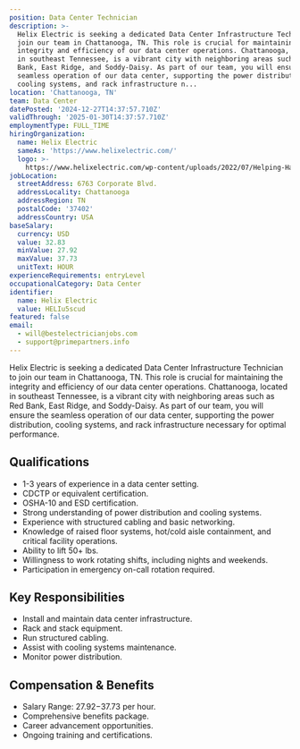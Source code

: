 ```yaml
---
position: Data Center Technician
description: >-
  Helix Electric is seeking a dedicated Data Center Infrastructure Technician to
  join our team in Chattanooga, TN. This role is crucial for maintaining the
  integrity and efficiency of our data center operations. Chattanooga, located
  in southeast Tennessee, is a vibrant city with neighboring areas such as Red
  Bank, East Ridge, and Soddy-Daisy. As part of our team, you will ensure the
  seamless operation of our data center, supporting the power distribution,
  cooling systems, and rack infrastructure n...
location: 'Chattanooga, TN'
team: Data Center
datePosted: '2024-12-27T14:37:57.710Z'
validThrough: '2025-01-30T14:37:57.710Z'
employmentType: FULL_TIME
hiringOrganization:
  name: Helix Electric
  sameAs: 'https://www.helixelectric.com/'
  logo: >-
    https://www.helixelectric.com/wp-content/uploads/2022/07/Helping-Hands-Logo_Blue-e1656694113799.jpg
jobLocation:
  streetAddress: 6763 Corporate Blvd.
  addressLocality: Chattanooga
  addressRegion: TN
  postalCode: '37402'
  addressCountry: USA
baseSalary:
  currency: USD
  value: 32.83
  minValue: 27.92
  maxValue: 37.73
  unitText: HOUR
experienceRequirements: entryLevel
occupationalCategory: Data Center
identifier:
  name: Helix Electric
  value: HELIu5scud
featured: false
email:
  - will@bestelectricianjobs.com
  - support@primepartners.info
---
```




Helix Electric is seeking a dedicated Data Center Infrastructure Technician to join our team in Chattanooga, TN. This role is crucial for maintaining the integrity and efficiency of our data center operations. Chattanooga, located in southeast Tennessee, is a vibrant city with neighboring areas such as Red Bank, East Ridge, and Soddy-Daisy. As part of our team, you will ensure the seamless operation of our data center, supporting the power distribution, cooling systems, and rack infrastructure necessary for optimal performance.

## Qualifications

- 1-3 years of experience in a data center setting.
- CDCTP or equivalent certification.
- OSHA-10 and ESD certification.
- Strong understanding of power distribution and cooling systems.
- Experience with structured cabling and basic networking.
- Knowledge of raised floor systems, hot/cold aisle containment, and critical facility operations.
- Ability to lift 50+ lbs.
- Willingness to work rotating shifts, including nights and weekends.
- Participation in emergency on-call rotation required.

## Key Responsibilities

- Install and maintain data center infrastructure.
- Rack and stack equipment.
- Run structured cabling.
- Assist with cooling systems maintenance.
- Monitor power distribution.

## Compensation & Benefits

- Salary Range: $27.92-$37.73 per hour.
- Comprehensive benefits package.
- Career advancement opportunities.
- Ongoing training and certifications.
